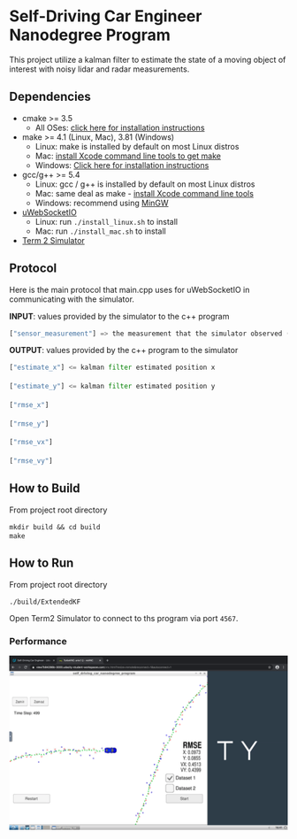 # Self-Driving Car Engineer Nanodegree Program

This project utilize a kalman filter to estimate the state of a moving object of interest with noisy lidar and radar measurements.

## Dependencies

* cmake >= 3.5
  * All OSes: [click here for installation instructions](https://cmake.org/install/)
* make >= 4.1 (Linux, Mac), 3.81 (Windows)
  * Linux: make is installed by default on most Linux distros
  * Mac: [install Xcode command line tools to get make](https://developer.apple.com/xcode/features/)
  * Windows: [Click here for installation instructions](http://gnuwin32.sourceforge.net/packages/make.htm)
* gcc/g++ >= 5.4
  * Linux: gcc / g++ is installed by default on most Linux distros
  * Mac: same deal as make - [install Xcode command line tools](https://developer.apple.com/xcode/features/)
  * Windows: recommend using [MinGW](http://www.mingw.org/)
* [uWebSocketIO](https://github.com/uWebSockets/uWebSockets)
  * Linux: run `./install_linux.sh` to install
  * Mac: run `./install_mac.sh` to install
* [Term 2 Simulator](https://github.com/udacity/self-driving-car-sim/releases)

## Protocol

Here is the main protocol that main.cpp uses for uWebSocketIO in communicating with the simulator.


**INPUT**: values provided by the simulator to the c++ program

``` python
["sensor_measurement"] => the measurement that the simulator observed (either lidar or radar)
```

**OUTPUT**: values provided by the c++ program to the simulator

``` python
["estimate_x"] <= kalman filter estimated position x

["estimate_y"] <= kalman filter estimated position y

["rmse_x"]

["rmse_y"]

["rmse_vx"]

["rmse_vy"]
```

## How to Build

From project root directory
```
mkdir build && cd build
make
```

## How to Run

From project root directory
```
./build/ExtendedKF
```
Open Term2 Simulator to connect to ths program via port `4567`.

### Performance

![alt text](./EKF_performance.png)
